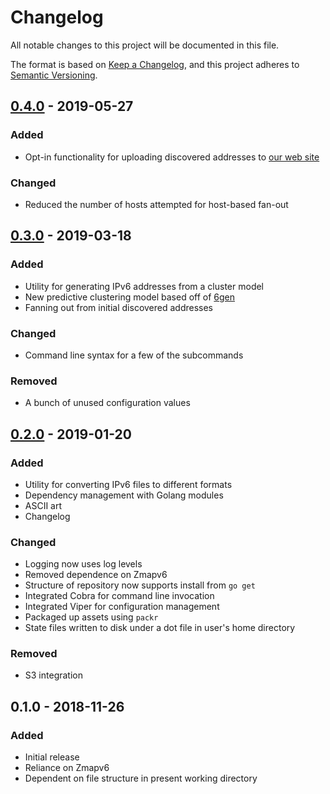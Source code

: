 # Changelog
All notable changes to this project will be documented in this file.

The format is based on [Keep a Changelog](https://keepachangelog.com/en/1.0.0/),
and this project adheres to [Semantic Versioning](https://semver.org/spec/v2.0.0.html).

## [0.4.0] - 2019-05-27
### Added
- Opt-in functionality for uploading discovered addresses to [our web site](https://ipv6.exposed/)

### Changed
- Reduced the number of hosts attempted for host-based fan-out

## [0.3.0] - 2019-03-18
### Added
- Utility for generating IPv6 addresses from a cluster model
- New predictive clustering model based off of [6gen](https://zakird.com/papers/imc17-6gen.pdf)
- Fanning out from initial discovered addresses

### Changed
- Command line syntax for a few of the subcommands

### Removed
- A bunch of unused configuration values

## [0.2.0] - 2019-01-20
### Added
- Utility for converting IPv6 files to different formats
- Dependency management with Golang modules
- ASCII art
- Changelog

### Changed
- Logging now uses log levels
- Removed dependence on Zmapv6
- Structure of repository now supports install from `go get`
- Integrated Cobra for command line invocation
- Integrated Viper for configuration management
- Packaged up assets using `packr`
- State files written to disk under a dot file in user's home directory

### Removed
- S3 integration

## 0.1.0 - 2018-11-26
### Added
- Initial release
- Reliance on Zmapv6
- Dependent on file structure in present working directory

[0.4.0]: https://github.com/lavalamp-/ipv666/compare/f86fe91...77f2a59
[0.3.0]: https://github.com/lavalamp-/ipv666/compare/f86fe91...77f2a59
[0.2.0]: https://github.com/lavalamp-/ipv666/compare/20b731c...f86fe91